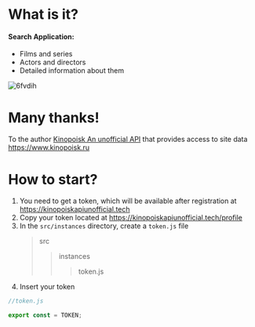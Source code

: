 # What is it?
#### Search Application:
 * Films and series
 * Actors and directors
 * Detailed information about them

![6fvdih](https://user-images.githubusercontent.com/92201021/168070904-6b539b12-ec87-44b1-bc29-6465eb77447c.gif)

# Many thanks!
To the author [Kinopoisk An unofficial API](https://kinopoiskapiunofficial.tech/documentation/api/#/) that provides access to site data https://www.kinopoisk.ru

# How to start?
1. You need to get a token, which will be available after registration at https://kinopoiskapiunofficial.tech
2. Copy your token located at https://kinopoiskapiunofficial.tech/profile
3. In the `src/instances` directory, create a `token.js` file
    >src
    >>instances
    >>>token.js
5. Insert your token
```javascript
//token.js

export const = TOKEN;
```
